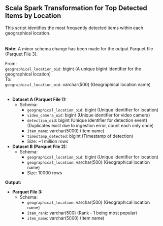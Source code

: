 ## Scala Spark Transformation for Top Detected Items by Location
This script identifies the most frequently detected items within each geographical location.\
<br/><br/>
**Note:** A minor schema change has been made for the output Parquet file (Parquet File 3).

From:\
`geographical_location_oid`: bigint (A unique bigint identifier for the geographical location)\
To:\
`geographical_location_oid`: varchar(500) (Geographical location name)
<br/><br/>
* **Dataset A (Parquet File 1):**
    * Schema:
        * `geographical_location_oid`: bigint (Unique identifier for location)
        * `video_camera_oid`: bigint (Unique identifier for video camera)
        * `detection_oid`: bigint (Unique identifier for detection event) (Duplicates exist due to ingestion error, count each only once)
        * `item_name`: varchar(5000) (Item name)
        * `timestamp_detected`: bigint (Timestamp of detection)
        * Size: ~1 million rows
* **Dataset B (Parquet File 2):**
    * Schema:
        * `geographical_location_oid`: bigint (Unique identifier for location)
        * `geographical_location`: varchar(500) (Geographical location name)
        * Size: 10000 rows

**Output:**

* **Parquet File 3:**
    * Schema:
        * `geographical_location`: varchar(500) (Geographical location name)
        * `item_rank`: varchar(500) (Rank - 1 being most popular)
        * `item_name`: varchar(5000) (Item name)
